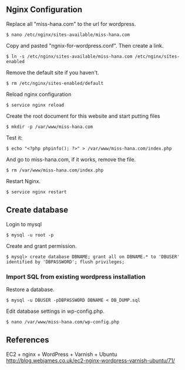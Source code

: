 ## Nginx Configuration

Replace all "miss-hana.com" to the url for wordpress.

    $ nano /etc/nginx/sites-available/miss-hana.com

Copy and pasted "ngnix-for-wordpress.conf". Then create a link.

    $ ln -s /etc/nginx/sites-available/miss-hana.com /etc/nginx/sites-enabled

Remove the default site if you haven't.

    $ rm /etc/nginx/sites-enabled/default

Reload nginx configuration

    $ service nginx reload

Create the root document for this website and start putting files

    $ mkdir -p /var/www/miss-hana.com

Test it:

    $ echo "<?php phpinfo(); ?>" > /var/www/miss-hana.com/index.php

And go to miss-hana.com, if it works, remove the file.

    $ rm /var/www/miss-hana.com/index.php

Restart Nginx.

    $ service nginx restart

## Create database

Login to mysql

    $ mysql -u root -p

Create and grant permission.

    $ mysql> create database DBNAME; grant all on DBNAME.* to 'DBUSER' identified by 'DBPASSWORD'; flush privileges;

### Import SQL from existing wordpress installation

Restore a database.

    $ mysql -u DBUSER -pDBPASSWORD DBNAME < DB_DUMP.sql

Edit database settings in wp-config.php.

    $ nano /var/www/miss-hana.com/wp-config.php

## References

EC2 + nginx + WordPress + Varnish + Ubuntu
http://blog.webjames.co.uk/ec2-nginx-wordpress-varnish-ubuntu/71/
